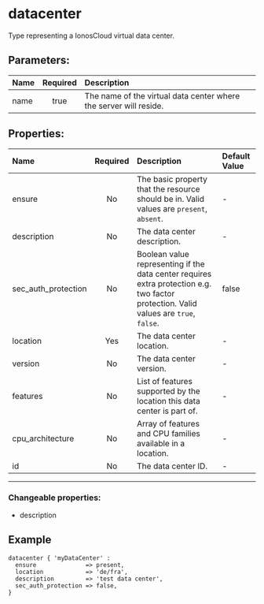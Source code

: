 # datacenter

Type representing a IonosCloud virtual data center.

## Parameters:

| Name | Required | Description |
| :--- | :-: | :--- |
| name | true | The name of the virtual data center where the server will reside.   |

## Properties:

| Name | Required | Description | Default Value |
| :--- | :-: | :--- | :--- |
| ensure | No | The basic property that the resource should be in.  Valid values are `present`, `absent`.  | - |
| description | No | The data center description.   | - |
| sec_auth_protection | No | Boolean value representing if the data center requires extra protection e.g. two factor protection.  Valid values are `true`, `false`.  | false |
| location | Yes | The data center location.   | - |
| version | No | The data center version.   | - |
| features | No | List of features supported by the location this data center is part of.   | - |
| cpu_architecture | No | Array of features and CPU families available in a location.   | - |
| id | No | The data center ID.   | - |
***


### Changeable properties:

* description


## Example

```text
datacenter { 'myDataCenter' :
  ensure              => present,
  location            => 'de/fra',
  description         => 'test data center',
  sec_auth_protection => false,
}

```

